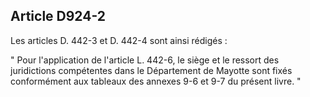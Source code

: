 Article D924-2
----
Les articles D. 442-3 et D. 442-4 sont ainsi rédigés :

" Pour l'application de l'article L. 442-6, le siège et le ressort des
juridictions compétentes dans le Département de Mayotte sont fixés conformément
aux tableaux des annexes 9-6 et 9-7 du présent livre. "

